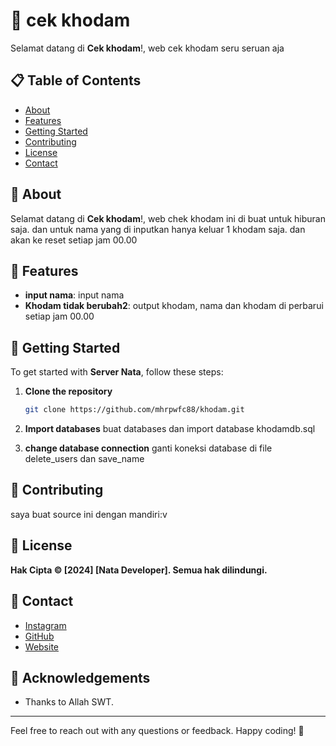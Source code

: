 # 🚀 cek khodam

Selamat datang di **Cek khodam**!, web cek khodam seru seruan aja

## 📋 Table of Contents
- [About](#about)
- [Features](#features)
- [Getting Started](#getting-started)
- [Contributing](#contributing)
- [License](#license)
- [Contact](#contact)

## 📖 About

Selamat datang di **Cek khodam**!, web chek khodam ini di buat untuk hiburan saja. dan untuk nama yang di inputkan hanya keluar 1 khodam saja. dan akan ke reset setiap jam 00.00

## 🌟 Features

- **input nama**: input nama
- **Khodam tidak berubah2**: output khodam, nama dan khodam di perbarui setiap jam 00.00


## 🚀 Getting Started

To get started with **Server Nata**, follow these steps:

1. **Clone the repository**
    ```bash
    git clone https://github.com/mhrpwfc88/khodam.git
    ```
2. **Import databases**
buat databases dan import database khodamdb.sql

3. **change database connection**
ganti koneksi database di file delete_users dan save_name
## 💬 Contributing

saya buat source ini dengan mandiri:v

## 📄 License

**Hak Cipta © [2024] [Nata Developer]. Semua hak dilindungi.**


## 📱 Contact

- [Instagram](https://www.instagram.com/nata_wfc/)
- [GitHub](https://github.com/mhrpwfc88)
- [Website](https://mhprocode.my.id)


## 🙌 Acknowledgements

- Thanks to Allah SWT.


---

Feel free to reach out with any questions or feedback. Happy coding! 🎉
